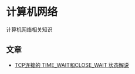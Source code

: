 # 计算机网络

计算机网络相关知识

## 文章

- [TCP连接的 TIME_WAIT和CLOSE_WAIT 状态解说](https://www.cnblogs.com/kevingrace/p/9988354.html)